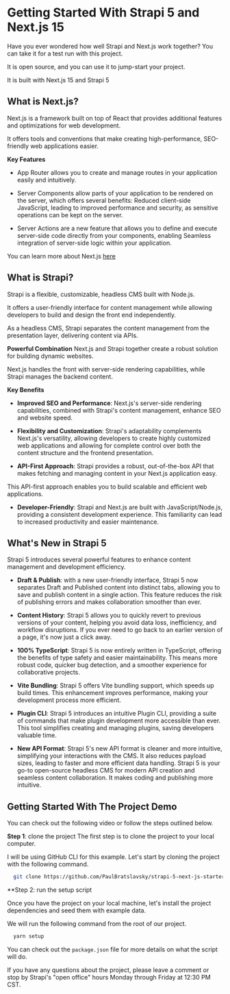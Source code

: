 # Getting Started With Strapi 5 and Next.js 15 

Have you ever wondered how well Strapi and Next.js work together? You can take it for a test run with this project.

It is open source, and you can use it to jump-start your project.

It is built with Next.js 15 and Strapi 5 

## What is Next.js?
Next.js is a framework built on top of React that provides additional features and optimizations for web development. 

It offers tools and conventions that make creating high-performance, SEO-friendly web applications easier.

**Key Features**
- App Router allows you to create and manage routes in your application easily and intuitively.

- Server Components allow parts of your application to be rendered on the server, which offers several benefits: Reduced client-side JavaScript, leading to improved performance and security, as sensitive operations can be kept on the server.

- Server Actions are a new feature that allows you to define and execute server-side code directly from your components, enabling Seamless integration of server-side logic within your application.

You can learn more about Next.js [here](https://nextjs.org/docs)

## What is Strapi?
Strapi is a flexible, customizable, headless CMS built with Node.js.

It offers a user-friendly interface for content management while allowing developers to build and design the front end independently. 

As a headless CMS, Strapi separates the content management from the presentation layer, delivering content via APIs.

**Powerful Combination**
Next.js and Strapi together create a robust solution for building dynamic websites. 

Next.js handles the front with server-side rendering capabilities, while Strapi manages the backend content.

**Key Benefits**

- **Improved SEO and Performance**: Next.js's server-side rendering capabilities, combined with Strapi's content management, enhance SEO and website speed. 

- **Flexibility and Customization**: Strapi's adaptability complements Next.js's versatility, allowing developers to create highly customized web applications and allowing for complete control over both the content structure and the frontend presentation.

- **API-First Approach**: Strapi provides a robust, out-of-the-box API that makes fetching and managing content in your Next.js application easy. 

This API-first approach enables you to build scalable and efficient web applications.

- **Developer-Friendly**: Strapi and Next.js are built with JavaScript/Node.js, providing a consistent development experience. This familiarity can lead to increased productivity and easier maintenance.

## What's New in Strapi 5
Strapi 5 introduces several powerful features to enhance content management and development efficiency.

- **Draft & Publish**: with a new user-friendly interface, Strapi 5 now separates Draft and Published content into distinct tabs, allowing you to save and publish content in a single action. This feature reduces the risk of publishing errors and makes collaboration smoother than ever.

- **Content History**: Strapi 5 allows you to quickly revert to previous versions of your content, helping you avoid data loss, inefficiency, and workflow disruptions. If you ever need to go back to an earlier version of a page, it's now just a click away.

- **100% TypeScript**: Strapi 5 is now entirely written in TypeScript, offering the benefits of type safety and easier maintainability. This means more robust code, quicker bug detection, and a smoother experience for collaborative projects.

- **Vite Bundling**: Strapi 5 offers Vite bundling support, which speeds up build times. This enhancement improves performance, making your development process more efficient.

- **Plugin CLI**: Strapi 5 introduces an intuitive Plugin CLI, providing a suite of commands that make plugin development more accessible than ever. This tool simplifies creating and managing plugins, saving developers valuable time.

- **New API Format**: Strapi 5's new API format is cleaner and more intuitive, simplifying your interactions with the CMS. It also reduces payload sizes, leading to faster and more efficient data handling.
Strapi 5 is your go-to open-source headless CMS for modern API creation and seamless content collaboration. It makes coding and publishing more intuitive.


## Getting Started With The Project Demo

You can check out the following video or follow the steps outlined below.

**Step 1**: clone the project
The first step is to clone the project to your local computer.

I will be using GitHub CLI for this example. Let's start by cloning the project with the following command.

``` bash
  git clone https://github.com/PaulBratslavsky/strapi-5-next-js-starter-project.git
```
**Step 2: run the setup script

Once you have the project on your local machine, let's install the project dependencies and seed them with example data.

We will run the following command from the root of our project.

``` bash
  yarn setup
```

You can check out the `package.json` file for more details on what the script will do.

If you have any questions about the project, please leave a comment or stop by Strapi's "open office" hours Monday through Friday at 12:30 PM CST. 
